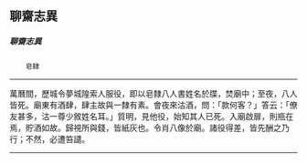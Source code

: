 

## 聊齋志異

##### 聊齋志異
　　`皂隸`

* * *

萬曆間，歷城令夢城隍索人服役，即以皂隸八人書姓名於牒，焚廟中；至夜，八人皆死。廟東有酒肆，肆主故與一隸有素。會夜來沽酒，問：「款何客？」答云：「僚友甚多，沽一尊少敘姓名耳。」質明，見他役，始知其人已死。入廟啟扉，則瓶在焉，貯酒如故。歸視所與錢，皆紙灰也。令肖八像於廟。諸役得差，皆先酬之乃行；不然，必遭笞譴。

* * *

